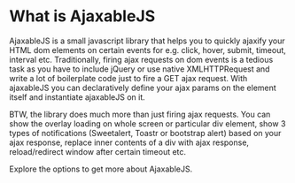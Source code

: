 # What is AjaxableJS
AjaxableJS is a small javascript library that helps you to quickly ajaxify your HTML dom elements on certain events for e.g. click, hover, submit, timeout, interval etc. Traditionally, firing ajax requests on dom events is a tedious task as you have to include jQuery or use native XMLHTTPRequest and write a lot of boilerplate code just to fire a GET ajax request. With ajaxableJS you can declaratively define your ajax params on the element itself and instantiate ajaxableJS on it.

BTW, the library does much more than just firing ajax requests. You can show the overlay loading on whole screen or particular div element, show 3 types of notifications (Sweetalert, Toastr or bootstrap alert) based on your ajax response, replace inner contents of a div with ajax response, reload/redirect window after certain timeout etc.

Explore the options to get more about AjaxableJS.
